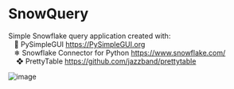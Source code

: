 # SnowQuery
Simple Snowflake query application created with: <br>
&nbsp;&nbsp;&nbsp;🐍 PySimpleGUI https://PySimpleGUI.org <br>
&nbsp;&nbsp;&nbsp;❄ Snowflake Connector for Python https://www.snowflake.com/ <br>
&nbsp;&nbsp;&nbsp;&nbsp;❖ PrettyTable https://github.com/jazzband/prettytable <br>

![image](https://user-images.githubusercontent.com/11447810/190705717-f3d06d3d-15f9-4639-9481-c3a33f4fb433.png)
